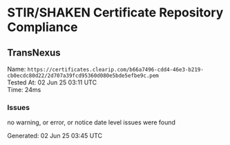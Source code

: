 # STIR/SHAKEN Certificate Repository Compliance

## TransNexus

Name: `https://certificates.clearip.com/b66a7496-cdd4-46e3-b219-cb0ecdc80d22/2d707a39fcd95360d080e5bde5efbe9c.pem`\
Tested At: 02 Jun 25 03:11 UTC\
Time: 24ms

### Issues

no warning, or error, or notice date level issues were found

Generated: 02 Jun 25 03:45 UTC
